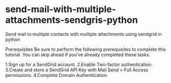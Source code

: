 # send-mail-with-multiple-attachments-sendgris-python
Send mail to multiple contacts with multiple attachments using sendgrid in python


Prerequisites
Be sure to perform the following prerequisites to complete this tutorial. You can skip ahead if you've already completed these tasks.

1.Sign up for a SendGrid account.
2.Enable Two-factor authentication.
3.Create and store a SendGrid API Key with Mail Send > Full Access permissions.
4.Complete Domain Authentication.
